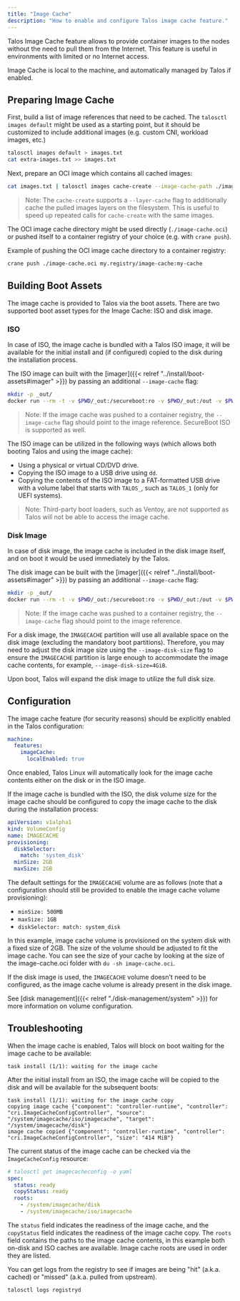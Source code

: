 ```yaml
---
title: "Image Cache"
description: "How to enable and configure Talos image cache feature."
---
```


Talos Image Cache feature allows to provide container images to the nodes without the need to pull them from the Internet.
This feature is useful in environments with limited or no Internet access.

Image Cache is local to the machine, and automatically managed by Talos if enabled.

## Preparing Image Cache

First, build a list of image references that need to be cached.
The `talosctl images default` might be used as a starting point, but it should be customized to include additional images (e.g. custom CNI, workload images, etc.)

```bash
talosctl images default > images.txt
cat extra-images.txt >> images.txt
```

Next, prepare an OCI image which contains all cached images:

```bash
cat images.txt | talosctl images cache-create --image-cache-path ./image-cache.oci --images=-
```

> Note: The `cache-create` supports a `--layer-cache` flag to additionally cache the pulled images layers on the filesystem.
> This is useful to speed up repeated calls for `cache-create` with the same images.

The OCI image cache directory might be used directly (`./image-cache.oci`) or pushed itself to a container registry of your choice (e.g. with `crane push`).

Example of pushing the OCI image cache directory to a container registry:

```bash
crane push ./image-cache.oci my.registry/image-cache:my-cache
```

## Building Boot Assets

The image cache is provided to Talos via the boot assets.
There are two supported boot asset types for the Image Cache: ISO and disk image.

### ISO

In case of ISO, the image cache is bundled with a Talos ISO image, it will be available for the initial install and (if configured) copied to the
disk during the installation process.

The ISO image can built with the [imager]({{< relref "../install/boot-assets#imager" >}}) by passing an additional `--image-cache` flag:

```bash
mkdir -p _out/
docker run --rm -t -v $PWD/_out:/secureboot:ro -v $PWD/_out:/out -v $PWD/image-cache.oci:/image-cache.oci:ro -v /dev:/dev --privileged ghcr.io/siderolabs/imager:{{< release >}} iso --image-cache /image-cache.oci
```

> Note: If the image cache was pushed to a container registry, the `--image-cache` flag should point to the image reference.
> SecureBoot ISO is supported as well.

The ISO image can be utilized in the following ways (which allows both booting Talos and using the image cache):

* Using a physical or virtual CD/DVD drive.
* Copying the ISO image to a USB drive using `dd`.
* Copying the contents of the ISO image to a FAT-formatted USB drive with a volume label that starts with `TALOS_`, such as `TALOS_1` (only for UEFI systems).

> Note: Third-party boot loaders, such as Ventoy, are not supported as Talos will not be able to access the image cache.

### Disk Image

In case of disk image, the image cache is included in the disk image itself, and on boot it would be used immediately by the Talos.

The disk image can be built with the [imager]({{< relref "../install/boot-assets#imager" >}}) by passing an additional `--image-cache` flag:

```bash
mkdir -p _out/
docker run --rm -t -v $PWD/_out:/secureboot:ro -v $PWD/_out:/out -v $PWD/image-cache.oci:/image-cache.oci:ro -v /dev:/dev --privileged ghcr.io/siderolabs/imager:{{< release >}} metal --image-cache /image-cache.oci
```

> Note: If the image cache was pushed to a container registry, the `--image-cache` flag should point to the image reference.

For a disk image, the `IMAGECACHE` partition will use all available space on the disk image (excluding the mandatory boot partitions).
Therefore, you may need to adjust the disk image size using the `--image-disk-size` flag to ensure the `IMAGECACHE` partition is large enough to accommodate the image cache contents, for example, `--image-disk-size=4GiB`.

Upon boot, Talos will expand the disk image to utilize the full disk size.

## Configuration

The image cache feature (for security reasons) should be explicitly enabled in the Talos configuration:

```yaml
machine:
  features:
    imageCache:
      localEnabled: true
```

Once enabled, Talos Linux will automatically look for the image cache contents either on the disk or in the ISO image.

If the image cache is bundled with the ISO, the disk volume size for the image cache should be configured to copy the image cache to the disk during the installation process:

```yaml
apiVersion: v1alpha1
kind: VolumeConfig
name: IMAGECACHE
provisioning:
  diskSelector:
    match: 'system_disk'
  minSize: 2GB
  maxSize: 2GB
```

The default settings for the `IMAGECACHE` volume are as follows (note that a configuration should still be provided to enable the image cache volume provisioning):

* `minSize: 500MB`
* `maxSize: 1GB`
* `diskSelector: match: system_disk`

In this example, image cache volume is provisioned on the system disk with a fixed size of 2GB.
The size of the volume should be adjusted to fit the image cache.
You can see the size of your cache by looking at the size of the image-cache.oci folder with `du -sh image-cache.oci`.

If the disk image is used, the `IMAGECACHE` volume doesn't need to be configured, as the image cache volume is already present in the disk image.

See [disk management]({{< relref "./disk-management/system" >}}) for more information on volume configuration.

## Troubleshooting

When the image cache is enabled, Talos will block on boot waiting for the image cache to be available:

```text
task install (1/1): waiting for the image cache
```

After the initial install from an ISO, the image cache will be copied to the disk and will be available for the subsequent boots:

```text
task install (1/1): waiting for the image cache copy
copying image cache {"component": "controller-runtime", "controller": "cri.ImageCacheConfigController", "source": "/system/imagecache/iso/imagecache", "target": "/system/imagecache/disk"}
image cache copied {"component": "controller-runtime", "controller": "cri.ImageCacheConfigController", "size": "414 MiB"}
```

The current status of the image cache can be checked via the `ImageCacheConfig` resource:

```yaml
# talosctl get imagecacheconfig -o yaml
spec:
  status: ready
  copyStatus: ready
  roots:
    - /system/imagecache/disk
    - /system/imagecache/iso/imagecache
```

The `status` field indicates the readiness of the image cache, and the `copyStatus` field indicates the readiness of the image cache copy.
The `roots` field contains the paths to the image cache contents, in this example both on-disk and ISO caches are available.
Image cache roots are used in order they are listed.

You can get logs from the registry to see if images are being "hit" (a.k.a. cached) or "missed" (a.k.a. pulled from upstream).

```bash
talosctl logs registryd
```
